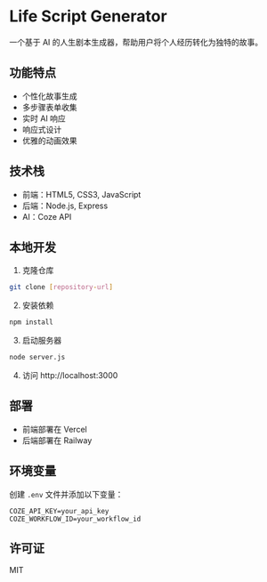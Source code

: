 # Life Script Generator

一个基于 AI 的人生剧本生成器，帮助用户将个人经历转化为独特的故事。

## 功能特点

- 个性化故事生成
- 多步骤表单收集
- 实时 AI 响应
- 响应式设计
- 优雅的动画效果

## 技术栈

- 前端：HTML5, CSS3, JavaScript
- 后端：Node.js, Express
- AI：Coze API

## 本地开发

1. 克隆仓库
```bash
git clone [repository-url]
```

2. 安装依赖
```bash
npm install
```

3. 启动服务器
```bash
node server.js
```

4. 访问 http://localhost:3000

## 部署

- 前端部署在 Vercel
- 后端部署在 Railway

## 环境变量

创建 `.env` 文件并添加以下变量：
```
COZE_API_KEY=your_api_key
COZE_WORKFLOW_ID=your_workflow_id
```

## 许可证

MIT 
